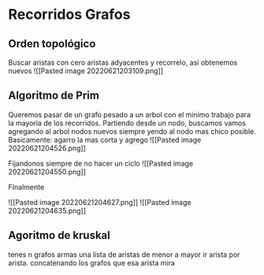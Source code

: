 # Recorridos Grafos

## Orden topológico
Buscar aristas con cero aristas adyacentes y recorrelo, asi obtenemos nuevos ![[Pasted image 20220621203109.png]]

## Algoritmo de Prim
Queremos pasar de un grafo pesado a un arbol con el minimo trabajo para la mayoria de los recorridos.
Partiendo desde un nodo, buscamos vamos agregando al arbol nodos nuevos siempre yendo al nodo mas chico posible.
Basicamente: agarro la mas corta y agrego
![[Pasted image 20220621204526.png]]

Fijandonos siempre de no hacer un ciclo
![[Pasted image 20220621204550.png]]

FInalmente

![[Pasted image 20220621204627.png]]
![[Pasted image 20220621204635.png]]

## Agoritmo de kruskal
tenes n grafos
armas una lista de aristas de menor a mayor
ir arista por arista. concatenando los grafos que esa arista mira